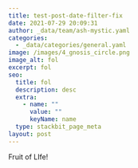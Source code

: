 ```yaml
---
title: test-post-date-filter-fix
date: 2021-07-29 20:09:31
author: _data/team/ash-mystic.yaml
categories:
  - _data/categories/general.yaml
image: /images/4_gnosis_circle.png
image_alt: fol
excerpt: fol
seo:
  title: fol
  description: desc
  extra:
    - name: ""
      value: ""
      keyName: name
  type: stackbit_page_meta
layout: post
---
```

Fruit of LIfe!